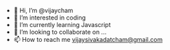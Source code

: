 - 👋 Hi, I’m @vijaycham
- 👀 I’m interested in coding
- 🌱 I’m currently learning Javascript
- 💞️ I’m looking to collaborate on ...
- 📫 How to reach me vijaysivakadatcham@gmail.com

<!---
vijaycham/vijaycham is a ✨ special ✨ repository because its `README.md` (this file) appears on your GitHub profile.
You can click the Preview link to take a look at your changes.
--->
